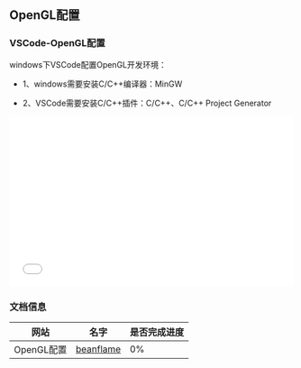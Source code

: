 ## OpenGL配置



### VSCode-OpenGL配置

windows下VSCode配置OpenGL开发环境：

* 1、windows需要安装C/C++编译器：<light>MinGW</light>

* 2、VSCode需要安装C/C++插件：<light>C/C++</light>、<light>C/C++ Project Generator</light>


<div style="position: relative; padding: 30% 45%;">
  
<iframe src="//player.bilibili.com/player.html?aid=718409421&bvid=BV15Q4y1X7jK&cid=422027928&page=1&as_wide=1&high_quality=0&danmaku=" scrolling="no" border="0" frameborder="no" framespacing="0" allowfullscreen="true" style="position: absolute; width: 100%; height: 100%; left: 0; top: 0;"> </iframe>
  
</div>

### 文档信息

| 网站 | 名字 | 是否完成进度 |
|-|-|-|
| OpenGL配置 | [beanflame](https://blog.beanflame.cn/) | 0% |
